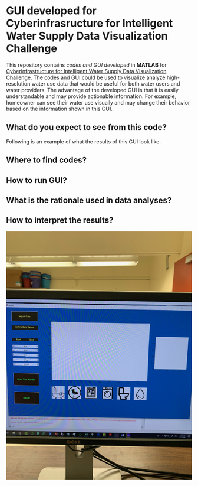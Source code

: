 # GUI developed for Cyberinfrasructure for Intelligent Water Supply Data Visualization Challenge

This repository contains *codes and GUI developed* in **MATLAB** for [Cyberinfrastructure for Intelligent Water Supply Data Visualization Challenge](https://github.com/UCHIC/CIWS-VisChallenge). The codes and GUI could be used to visualize analyze high-resolution water use data that would be useful for both water users and water providers. The advantage of the developed GUI is that it is easily understandable and may provide actionable information. For example, homeowner can see their water use visually and may change their behavior based on the information shown in this GUI. 

## What do you expect to see from this code?
Following is an example of what the results of this GUI look like.


## Where to find codes?


## How to run GUI?


## What is the rationale used in data analyses?


## How to interpret the results?



![alt text](Example.jpeg)
